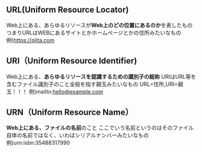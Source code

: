 ## URL(Uniform Resource Locator)
Web上にある、あらゆるリソースが**Web上のどの位置にあるのか**を表したもの
つまりURLはWEBにあるサイトとかホームページとかの住所みたいなもの
例)https://qiita.com

## URI（Uniform Resource Identifier)
Web上にある、**あらゆるリソースを認識するための識別子の総称**
URIはURL等を含むファイル識別子のこと全般を指す親玉みたいなもの
URL=住所,URI=親玉！！！
例)mailto:hello@example.com

## URN（Uniform Resource Name）
**Web上にある、ファイルの名前**のこと
ここでいう名前というのはそのファイル自体の名前ではなく、いわばシリアルナンバーみたいなもの
例)urn:isbn:35488317990